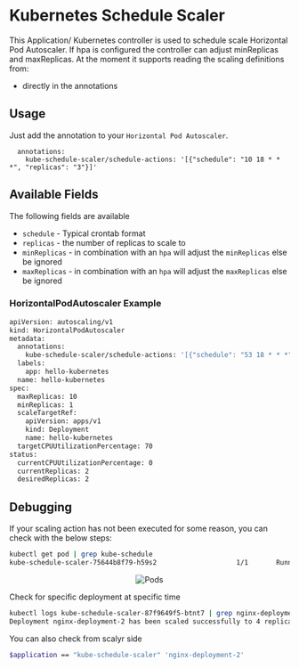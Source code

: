 ﻿# Kubernetes Schedule Scaler

This Application/ Kubernetes controller is used to schedule scale Horizontal Pod Autoscaler.
If hpa is configured the controller can adjust minReplicas and maxReplicas.
At the moment it supports reading the scaling definitions from:
  - directly in the annotations


## Usage


Just add the annotation to your `Horizontal Pod Autoscaler`.
```
  annotations:
    kube-schedule-scaler/schedule-actions: '[{"schedule": "10 18 * * *", "replicas": "3"}]'
```

## Available Fields 

The following fields are available
* `schedule` - Typical crontab format
* `replicas` - the number of replicas to scale to
* `minReplicas` - in combination with an `hpa` will adjust the `minReplicas` else be ignored
* `maxReplicas` - in combination with an `hpa` will adjust the `maxReplicas` else be ignored

### HorizontalPodAutoscaler Example

```bash
apiVersion: autoscaling/v1
kind: HorizontalPodAutoscaler
metadata:
  annotations:
    kube-schedule-scaler/schedule-actions: '[{"schedule": "53 18 * * *", "minReplicas": "3"}]'
  labels:
    app: hello-kubernetes
  name: hello-kubernetes
spec:
  maxReplicas: 10
  minReplicas: 1
  scaleTargetRef:
    apiVersion: apps/v1
    kind: Deployment
    name: hello-kubernetes
  targetCPUUtilizationPercentage: 70
status:
  currentCPUUtilizationPercentage: 0
  currentReplicas: 2
  desiredReplicas: 2
```




## Debugging

If your scaling action has not been executed for some reason, you can check with the below steps:

```bash
kubectl get pod | grep kube-schedule
kube-schedule-scaler-75644b8f79-h59s2                    1/1       Running                 0          3d
```


<p align="center">
<img src="img/pods.png" alt="Pods" title="Pods" />
</p>


Check for specific deployment at specific time
```bash
kubectl logs kube-schedule-scaler-87f9649f5-btnt7 | grep nginx-deployment-2 | grep "28-12-2018 09:50"
Deployment nginx-deployment-2 has been scaled successfully to 4 replica at 28-12-2018 09:50 UTC
```

You can also check from scalyr side
```bash
$application == "kube-schedule-scaler" 'nginx-deployment-2'
```
